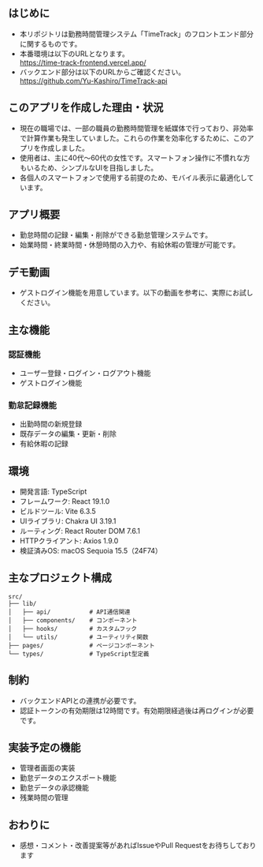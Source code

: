 ## はじめに

- 本リポジトリは勤務時間管理システム「TimeTrack」のフロントエンド部分に関するものです。
- 本番環境は以下のURLとなります。  
  https://time-track-frontend.vercel.app/
- バックエンド部分は以下のURLからご確認ください。  
  https://github.com/Yu-Kashiro/TimeTrack-api

## このアプリを作成した理由・状況

- 現在の職場では、一部の職員の勤務時間管理を紙媒体で行っており、非効率で計算作業も発生していました。これらの作業を効率化するために、このアプリを作成しました。
- 使用者は、主に40代〜60代の女性です。スマートフォン操作に不慣れな方もいるため、シンプルなUIを目指しました。
- 各個人のスマートフォンで使用する前提のため、モバイル表示に最適化しています。

## アプリ概要

- 勤怠時間の記録・編集・削除ができる勤怠管理システムです。
- 始業時間・終業時間・休憩時間の入力や、有給休暇の管理が可能です。

## デモ動画

- ゲストログイン機能を用意しています。以下の動画を参考に、実際にお試しください。

## 主な機能

### 認証機能

- ユーザー登録・ログイン・ログアウト機能
- ゲストログイン機能

### 勤怠記録機能

- 出勤時間の新規登録
- 既存データの編集・更新・削除
- 有給休暇の記録

## 環境

- 開発言語: TypeScript
- フレームワーク: React 19.1.0
- ビルドツール: Vite 6.3.5
- UIライブラリ: Chakra UI 3.19.1
- ルーティング: React Router DOM 7.6.1
- HTTPクライアント: Axios 1.9.0
- 検証済みOS: macOS Sequoia 15.5（24F74）

## 主なプロジェクト構成

```
src/
├── lib/
│   ├── api/           # API通信関連
│   ├── components/    # コンポーネント
│   ├── hooks/         # カスタムフック
│   └── utils/         # ユーティリティ関数
├── pages/             # ページコンポーネント
└── types/             # TypeScript型定義
```

## 制約

- バックエンドAPIとの連携が必要です。
- 認証トークンの有効期限は12時間です。有効期限経過後は再ログインが必要です。

## 実装予定の機能

- 管理者画面の実装
- 勤怠データのエクスポート機能
- 勤怠データの承認機能
- 残業時間の管理

## おわりに

- 感想・コメント・改善提案等があればIssueやPull Requestをお待ちしております
